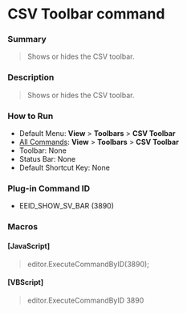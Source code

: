 # CSV Toolbar command

### Summary

> Shows or hides the CSV toolbar.

### Description

> Shows or hides the CSV toolbar.

### How to Run

- Default Menu: **View** >
**Toolbars** \> **CSV Toolbar**
- [All Commands](../tools/all_commands): **View** >
**Toolbars** \> **CSV Toolbar**
- Toolbar: None
- Status Bar: None
- Default Shortcut Key: None

### Plug-in Command ID

- EEID\_SHOW\_SV\_BAR (3890)

### Macros

#### \[JavaScript\]

> editor.ExecuteCommandByID(3890);

#### \[VBScript\]

> editor.ExecuteCommandByID 3890
